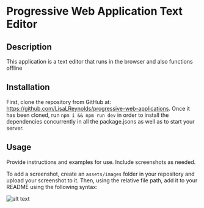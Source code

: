 # Progressive Web Application Text Editor

## Description

This application is a text editor that runs in the browser and also functions offline

## Installation

First, clone the repository from GitHub at: https://github.com/LisaLReynolds/progressive-web-applications. Once it has been cloned, run `npm i && npm run dev` in order to install the dependencies concurrently in all the package.jsons as well as to start your server. 


## Usage

Provide instructions and examples for use. Include screenshots as needed.

To add a screenshot, create an `assets/images` folder in your repository and upload your screenshot to it. Then, using the relative file path, add it to your README using the following syntax:

![alt text](assets/images/screenshot.png)

